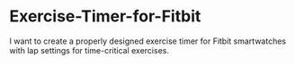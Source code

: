 # Exercise-Timer-for-Fitbit
I want to create a properly designed exercise timer for Fitbit smartwatches with lap settings for time-critical exercises.
